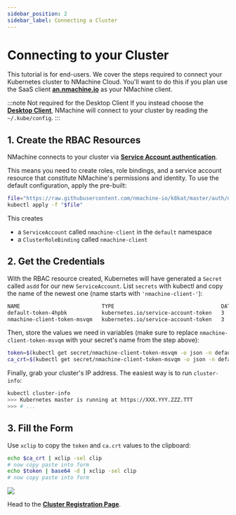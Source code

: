 ```yaml
---
sidebar_position: 2
sidebar_label: Connecting a Cluster
---
```


# Connecting to your Cluster

This tutorial is for end-users. We cover the steps required to connect your Kubernetes cluster
to NMachine Cloud. You'll want to do this if you plan use the SaaS client 
**[an.nmachine.io](https://an.nmachine.io)** as your NMachine client.

:::note Not required for the Desktop Client
If you instead choose the **[Desktop Client](/nope)**, NMachine will connect to your
cluster by reading the `~/.kube/config`.
:::


## 1. Create the RBAC Resources

NMachine connects to your cluster via 
**[Service Account authentication](https://kubernetes.io/docs/reference/access-authn-authz/service-accounts-admin/)**.

This means you need to create roles, role bindings, and a service account resource 
that constitute NMachine's permissions and identity. To use the default configuration, 
apply the pre-built: 

```bash
file="https://raw.githubusercontent.com/nmachine-io/k8kat/master/auth/nmachine-cloud-access.yaml"
kubectl apply -f "$file"
```

This creates 
* a `ServiceAccount` called `nmachine-client` in the `default` namespace
* a `ClusterRoleBinding` called `nmachine-client`

## 2. Get the Credentials

With the RBAC resource created, Kubernetes will have generated a `Secret` called `asdd` 
for our new `ServiceAccount`. List `secrets` with kubectl and copy the  name of the newest 
one (name starts with `'nmachine-client-'`):

```bash
NAME                          TYPE                                  DATA   AGE
default-token-4hpbk           kubernetes.io/service-account-token   3      31d
nmachine-client-token-msvqm   kubernetes.io/service-account-token   3      90m
``` 

Then, store the values we need in variables (make sure to 
replace `nmachine-client-token-msvqm` with your secret's name from the step above):

```bash
token=$(kubectl get secret/nmachine-client-token-msvqm -o json -n default | jq -r .data.token)
ca_crt=$(kubectl get secret/nmachine-client-token-msvqm -o json -n default | jq -r '.data."ca.crt"')
```

Finally, grab your cluster's IP address. The easiest way is to run `cluster-info`: 

```bash
kubectl cluster-info
>>> Kubernetes master is running at https://XXX.YYY.ZZZ.TTT
>>> # ...
```


## 3. Fill the Form

Use `xclip` to copy the `token` and `ca.crt` values to the clipboard:

```bash
echo $ca_crt | xclip -sel clip
# now copy paste into form
echo $token | base64 -d | xclip -sel clip
# now copy paste into form
```

![](/img/tutorials/connect-cluster-form.png)

Head to the **[Cluster Registration Page](https://an.nmachine.io/settings/connection/new)**. 
